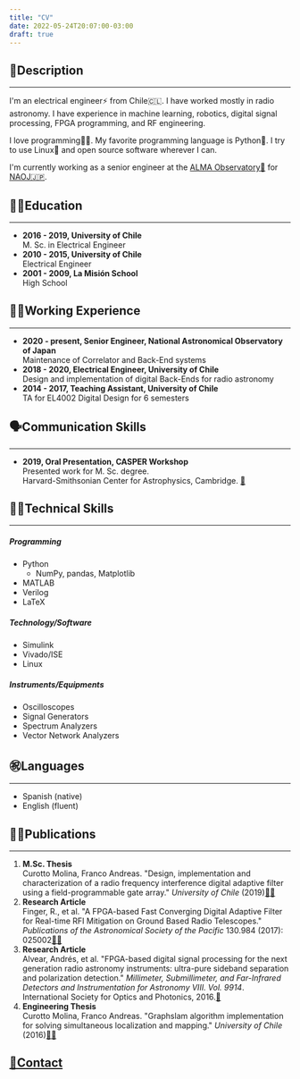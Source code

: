 ```yaml
---
title: "CV"
date: 2022-05-24T20:07:00-03:00
draft: true
---
```

## 🙋Description
----------------
I'm an electrical engineer⚡ from Chile🇨🇱. I have worked mostly in radio astronomy. I have experience in machine learning, robotics, digital signal processing, FPGA programming, and RF engineering.

I love programming🧑‍💻. My favorite programming language is Python🐍. I try to use Linux🐧 and open source software wherever I can.

I'm currently working as a senior engineer at the [ALMA Observatory📡](https://www.almaobservatory.org/en/home/) for [NAOJ🇯🇵](https://www.nao.ac.jp/en/).

## 🧑‍🎓Education
----------------------
- **2016 - 2019, University of Chile**  
M. Sc. in Electrical Engineer
- **2010 - 2015, University of Chile**  
Electrical Engineer
- **2001 - 2009, La Misión School**  
High School

## 🧑‍💼Working Experience
-------------------------------
- **2020 - present, Senior Engineer, National Astronomical Observatory of Japan**  
Maintenance of Correlator and Back-End systems
- **2018 - 2020, Electrical Engineer, University of Chile**  
Design and implementation of digital Back-Ends for radio astronomy
- **2014 - 2017, Teaching Assistant, University of Chile**  
TA for EL4002 Digital Design for 6 semesters

## 🗣️Communication Skills
----------------------------
- **2019, Oral Presentation, CASPER Workshop**  
Presented work for M. Sc. degree.  
Harvard-Smithsonian Center for Astrophysics, Cambridge. [🎥](https://www.youtube.com/watch?v=0nEW_KABmiQ)

## 🧑‍💻Technical Skills
----------------------------
##### Programming
- Python
    - NumPy, pandas, Matplotlib
- MATLAB
- Verilog
- LaTeX
##### Technology/Software
- Simulink
- Vivado/ISE
- Linux
##### Instruments/Equipments
- Oscilloscopes
- Signal Generators
- Spectrum Analyzers
- Vector Network Analyzers

## ㊗️Languages
----------------
- Spanish (native)
- English (fluent)

## 🧑‍🔬Publications
-------------------------
1. **M.Sc. Thesis**  
Curotto Molina, Franco Andreas. "Design, implementation  and characterization of a radio frequency interference digital adaptive filter using a field-programmable gate  array." _University of Chile_ (2019)[📄🔗](http://www.das.uchile.cl/lab_mwl/publicaciones/Tesis/tesis_franco_curotto.pdf)
2. **Research Article**  
Finger, R., et al. "A FPGA-based Fast Converging Digital Adaptive Filter for Real-time RFI Mitigation on Ground Based Radio Telescopes." _Publications of the Astronomical  Society of the Pacific_ 130.984 (2017): 025002[📄🔗](https://iopscience.iop.org/article/10.1088/1538-3873/aa972f/pdf)
3. **Research Article**  
Alvear, Andrés, et al. "FPGA-based digital signal processing for the next generation radio astronomy instruments: ultra-pure sideband separation and polarization detection." _Millimeter, Submillimeter, and Far-Infrared Detectors and Instrumentation for Astronomy VIII. Vol. 9914_. International Society for Optics and Photonics, 2016.[🔗](https://www.researchgate.net/publication/305455863_FPGA-based_digital_signal_processing_for_the_next_generation_radio_astronomy_instruments_ultra-pure_sideband_separation_and_polarization_detection)
4. **Engineering Thesis**  
Curotto Molina, Franco Andreas. "Graphslam algorithm implementation for solving simultaneous localization and mapping." _University of Chile_ (2016)[📄🔗](http://repositorio.uchile.cl/bitstream/handle/2250/139093/Graphslam-algorithm-implementation-for-solving-simultaneous-localization-and-mapping.pdf?sequence=1)

## [📧Contact](/contact)
